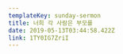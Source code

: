 ```yaml
---
templateKey: sunday-sermon
title: 너희 각 사람은 부모를
date: 2019-05-13T03:44:58.422Z
link: 1TY0IG7ZriI
---
```


